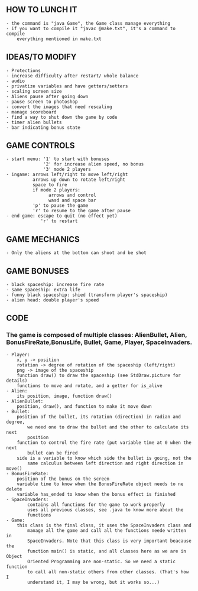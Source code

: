 ## HOW TO LUNCH IT
    - the command is "java Game", the Game class manage everything
    - if you want to compile it "javac @make.txt", it's a command to compile
        everything mentioned in make.txt

## IDEAS/TO MODIFY
    - Protections
    - increase difficulty after restart/ whole balance
    - audio
    - privatize variables and have getters/setters
    - scaling screen size
    - Aliens pause after going down
    - pause screen to photoshop
    - convert the images that need rescaling
    - manage scoreboard
    - find a way to shut down the game by code
    - timer alien bullets
    - bar indicating bonus state

## GAME CONTROLS
    - start menu: '1' to start with bonuses
                  '2' for increase alien speed, no bonus
                  '3' mode 2 players
    - ingame: arrows left/right to move left/right
              arrows up down to rotate left/right
              space to fire
              if mode 2 players:
                    arrows and control
                    wasd and space bar
              'p' to pause the game
              'r' to resume to the game after pause
    - end game: escape to quit (no effect yet)
                 'r' to restart
## GAME MECHANICS
    - Only the aliens at the bottom can shoot and be shot

## GAME BONUSES
    - black spaceship: increase fire rate
    - same spaceship: extra life
    - funny black spaceship: shied (transform player's spaceship)
    - alien head: double player's speed

## CODE
### The game is composed of multiple classes: AlienBullet, Alien, BonusFireRate,BonusLife, Bullet, Game, Player, SpaceInvaders.
    - Player:
        x, y -> position
        rotation -> degree of rotation of the spaceship (left/right)
        png -> image of the spaceship
        function draw() to draw the spaceship (see StdDraw.picture for details)
        functions to move and rotate, and a getter for is_alive
    - Alien:
        its position, image, function draw()
    - AlienBullet:
        position, draw(), and function to make it move down
    - Bullet:
        position of the bullet, its rotation (direction) in radian and degree,
            we need one to draw the bullet and the other to calculate its next
            position
        function to control the fire rate (put variable time at 0 when the next
            bullet can be fired
        side is a variable to know which side the bullet is going, not the
            same calculus between left direction and right direction in move()
    - BonusFireRate:
        position of the bonus on the screen
        variable time to know when the BonusFireRate object needs to ne delete
        variable has_ended to know when the bonus effect is finished
    - SpaceInvaders:
            contains all functions for the game to work properly
            uses all previous classes, see .java to know more about the
            functions
    - Game:
        this class is the final class, it uses the SpaceInvaders class and
            manage all the game and call all the functions neede written in
            SpaceInvaders. Note that this class is very important beacause the
            function main() is static, and all classes here as we are in Object
            Oriented Programming are non-static. So we need a static function
            to call all non-static others from other classes. (That's how I
            understand it, I may be wrong, but it works so...)
